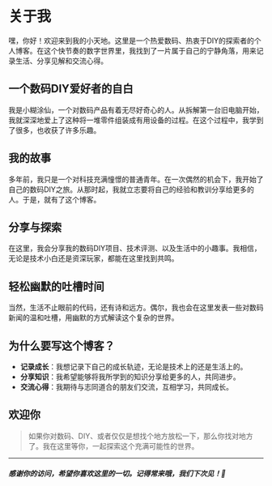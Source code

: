 # 关于我
嘿，你好！欢迎来到我的小天地。这里是一个热爱数码、热衷于DIY的探索者的个人博客。在这个快节奏的数字世界里，我找到了一片属于自己的宁静角落，用来记录生活、分享见解和交流心得。
## 一个数码DIY爱好者的自白
我是小糊涂仙，一个对数码产品有着无尽好奇心的人。从拆解第一台旧电脑开始，我就深深地爱上了这种将一堆零件组装成有用设备的过程。在这个过程中，我学到了很多，也收获了许多乐趣。
## 我的故事
多年前，我只是一个对科技充满憧憬的普通青年。在一次偶然的机会下，我开始了自己的数码DIY之旅。从那时起，我就立志要将自己的经验和教训分享给更多的人。于是，就有了这个博客。
## 分享与探索
在这里，我会分享我的数码DIY项目、技术评测、以及生活中的小趣事。我相信，无论是技术小白还是资深玩家，都能在这里找到共鸣。
## 轻松幽默的吐槽时间
当然，生活不止眼前的代码，还有诗和远方。偶尔，我也会在这里发表一些对数码新闻的温和吐槽，用幽默的方式解读这个复杂的世界。
## 为什么要写这个博客？
- **记录成长**：我想记录下自己的成长轨迹，无论是技术上的还是生活上的。
- **分享知识**：我希望能够将我所学到的知识分享给更多的人，共同进步。
- **交流心得**：我期待与志同道合的朋友们交流，互相学习，共同成长。
## 欢迎你

>如果你对数码、DIY、或者仅仅是想找个地方放松一下，那么你找对地方了。我在这里等你，一起探索这个充满可能性的世界。
---
##### 感谢你的访问，希望你喜欢这里的一切。记得常来哦，我们下次见！👋